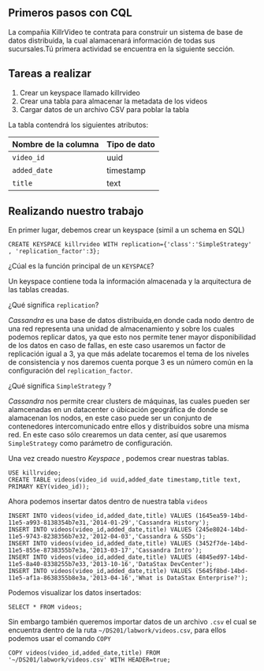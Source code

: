 ## Primeros pasos con CQL

La compañia KillrVideo te contrata para construir un sistema de base de datos distribuida, la cual 
alamacenará información de todas sus sucursales.Tú primera actividad se encuentra en la siguiente sección.

## Tareas a realizar
1. Crear un keyspace llamado killrvideo
2. Crear una tabla para almacenar la metadata de los videos
3. Cargar datos de un archivo CSV para poblar la tabla  

La tabla contendrá los siguientes atributos:

|Nombre de la columna   |  Tipo de dato  |  
|---|---|
| `video_id`  | uuid  |   
| `added_date` | timestamp  |  
| `title` | text  | 

## Realizando nuestro trabajo

En primer lugar, debemos crear un keyspace (simil a un schema en SQL)

```cql
CREATE KEYSPACE killrvideo WITH replication={'class':'SimpleStrategy' , 'replication_factor':3};
```

¿Cúal es la función principal de un `KEYSPACE`?
 
Un keyspace contiene toda la información almacenada y la arquitectura de las
tablas creadas.

¿Qué significa `replication`?

*Cassandra*  es una base de datos distribuida,en donde cada nodo dentro de una red
representa una unidad de almacenamiento y sobre los cuales podemos replicar datos, ya que
esto nos permite tener mayor disponibilidad de los datos en caso de fallas, en este caso
usaremos un factor de replicación igual a 3, ya que más adelate tocaremos el tema de
los niveles de consistencia y nos daremos cuenta porque 3 es un número común en 
la configuración del  `replication_factor`.

¿Qué significa `SimpleStrategy` ? 

*Cassandra*  nos permite crear clusters de máquinas, las cuales pueden ser alamcenadas en un 
datacenter o úbicación geográfica de donde se alamacenan los nodos, en este caso puede ser un conjunto
de contenedores intercomunicado entre ellos y  distribuidos sobre una misma red.
En este caso sólo crearemos un data center, así que usaremos `SimpleStrategy`  como parámetro de configuración.

Una vez creado nuestro *Keyspace* , podemos crear nuestras tablas.

```cql
USE killrvideo;
CREATE TABLE videos(video_id uuid,added_date timestamp,title text, PRIMARY KEY(video_id));
``` 
Ahora podemos insertar datos dentro de nuestra tabla `videos`

```cql
INSERT INTO videos(video_id,added_date,title) VALUES (1645ea59-14bd-11e5-a993-8138354b7e31,'2014-01-29','Cassandra History');
INSERT INTO videos(video_id,added_date,title) VALUES (245e8024-14bd-11e5-9743-8238356b7e32,'2012-04-03','Cassandra & SSDs');
INSERT INTO videos(video_id,added_date,title) VALUES (3452f7de-14bd-11e5-855e-8738355b7e3a,'2013-03-17','Cassandra Intro');
INSERT INTO videos(video_id,added_date,title) VALUES (4845ed97-14bd-11e5-8a40-8338255b7e33,'2013-10-16','DataStax DevCenter');
INSERT INTO videos(video_id,added_date,title) VALUES (5645f8bd-14bd-11e5-af1a-8638355b8e3a,'2013-04-16','What is DataStax Enterprise?');
```
Podemos visualizar los datos insertados:

```cql
SELECT * FROM videos;
``` 

Sin embargo también queremos importar datos de un archivo `.csv` el cual se encuentra dentro de la ruta
`~/DS201/labwork/videos.csv`, para ellos podemos usar el comando  `COPY`

```cql
COPY videos(video_id,added_date,title) FROM  '~/DS201/labwork/videos.csv' WITH HEADER=true;
```



